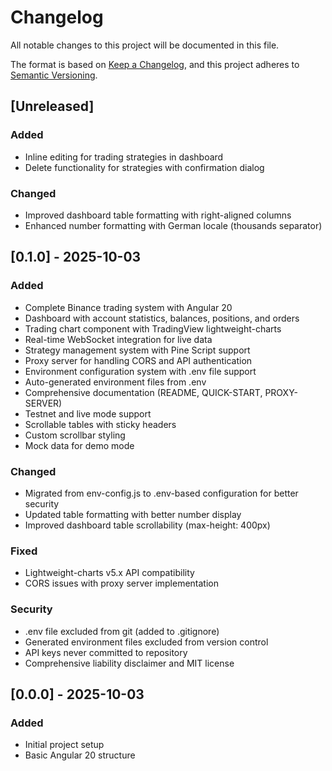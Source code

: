 # Changelog

All notable changes to this project will be documented in this file.

The format is based on [Keep a Changelog](https://keepachangelog.com/en/1.0.0/),
and this project adheres to [Semantic Versioning](https://semver.org/spec/v2.0.0.html).

## [Unreleased]

### Added
- Inline editing for trading strategies in dashboard
- Delete functionality for strategies with confirmation dialog

### Changed
- Improved dashboard table formatting with right-aligned columns
- Enhanced number formatting with German locale (thousands separator)

## [0.1.0] - 2025-10-03

### Added
- Complete Binance trading system with Angular 20
- Dashboard with account statistics, balances, positions, and orders
- Trading chart component with TradingView lightweight-charts
- Real-time WebSocket integration for live data
- Strategy management system with Pine Script support
- Proxy server for handling CORS and API authentication
- Environment configuration system with .env file support
- Auto-generated environment files from .env
- Comprehensive documentation (README, QUICK-START, PROXY-SERVER)
- Testnet and live mode support
- Scrollable tables with sticky headers
- Custom scrollbar styling
- Mock data for demo mode

### Changed
- Migrated from env-config.js to .env-based configuration for better security
- Updated table formatting with better number display
- Improved dashboard table scrollability (max-height: 400px)

### Fixed
- Lightweight-charts v5.x API compatibility
- CORS issues with proxy server implementation

### Security
- .env file excluded from git (added to .gitignore)
- Generated environment files excluded from version control
- API keys never committed to repository
- Comprehensive liability disclaimer and MIT license

## [0.0.0] - 2025-10-03

### Added
- Initial project setup
- Basic Angular 20 structure
